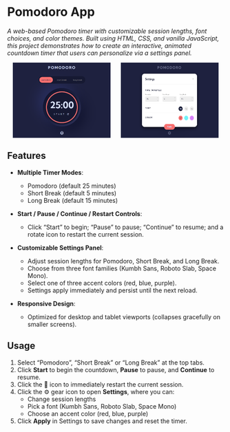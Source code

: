 # Pomodoro App
*A web-based Pomodoro timer with customizable session lengths, font choices, and color themes. Built using HTML, CSS, and vanilla JavaScript, this project demonstrates how to create an interactive, animated countdown timer that users can personalize via a settings panel.*

<p style="display: flex; gap: 1.5rem; justify-content: center; align-self: center;">
  <img src="img/pomodoro.png" alt="" width="45%" />
  <img src="img/settings.png" alt="" width="45%" />
</p>

## Features

- **Multiple Timer Modes**:  
  - Pomodoro (default 25 minutes)  
  - Short Break (default 5 minutes)  
  - Long Break (default 15 minutes)  

- **Start / Pause / Continue / Restart Controls**:  
  - Click “Start” to begin; “Pause” to pause; “Continue” to resume; and a rotate icon to restart the current session.

- **Customizable Settings Panel**:  
  - Adjust session lengths for Pomodoro, Short Break, and Long Break.  
  - Choose from three font families (Kumbh Sans, Roboto Slab, Space Mono).  
  - Select one of three accent colors (red, blue, purple).  
  - Settings apply immediately and persist until the next reload.

- **Responsive Design**:  
  - Optimized for desktop and tablet viewports (collapses gracefully on smaller screens).

## Usage

1. Select “Pomodoro”, “Short Break” or “Long Break” at the top tabs.
2. Click **Start** to begin the countdown, **Pause** to pause, and **Continue** to resume.
3. Click the 🔄 icon to immediately restart the current session.
4. Click the ⚙️ gear icon to open **Settings**, where you can:
   - Change session lengths
   - Pick a font (Kumbh Sans, Roboto Slab, Space Mono)
   - Choose an accent color (red, blue, purple)
5. Click **Apply** in Settings to save changes and reset the timer.